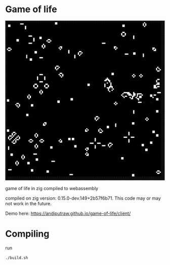 # Game of life

![Demo Webassembly](./demo.gif)

game of life in zig compiled to webassembly

compiled on zig version: 0.15.0-dev.149+2b57f6b71. This code may or may not work in the future.

Demo here: https://andiputraw.github.io/game-of-life/client/

# Compiling

run  
```sh
./build.sh
```